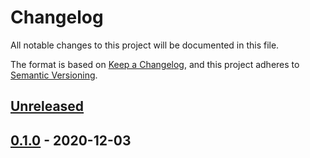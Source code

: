 # Changelog

All notable changes to this project will be documented in this file.

The format is based on [Keep a Changelog](https://keepachangelog.com/en/1.0.0/),
and this project adheres to [Semantic Versioning](https://semver.org/spec/v2.0.0.html).

## [Unreleased]

## [0.1.0] - 2020-12-03

[Unreleased]: https://github.com/giantswarm/linkerd2-cni-app/compare/v0.1.0...HEAD
[0.1.0]: https://github.com/giantswarm/linkerd2-cni-app/releases/tag/v0.1.0
